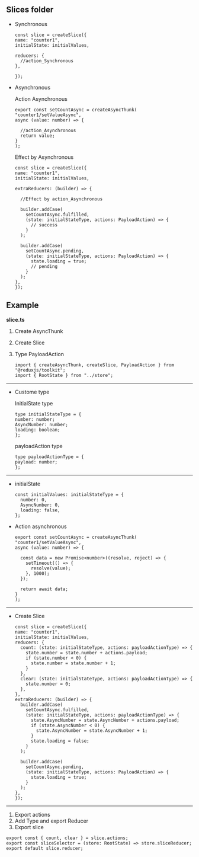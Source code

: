 ## Slices folder

- Synchronous

  ```
  const slice = createSlice({
  name: "counter1",
  initialState: initialValues,

  reducers: {
    //action_Synchronous
  },

  });
  ```

- Asynchronous

  Action Asynchronous

  ```
  export const setCountAsync = createAsyncThunk(
  "counter1/setValueAsync",
  async (value: number) => {

    //action_Asynchronous
    return value;
  }
  );
  ```

  Effect by Asynchronous

  ```
  const slice = createSlice({
  name: "counter1",
  initialState: initialValues,

  extraReducers: (builder) => {

    //Effect by action_Asynchronous

    builder.addCase(
      setCountAsync.fulfilled,
      (state: initialStateType, actions: PayloadAction) => {
        // success
      }
    );

    builder.addCase(
      setCountAsync.pending,
      (state: initialStateType, actions: PayloadAction) => {
        state.loading = true;
        // pending
      }
    );
  },
  });

  ```

## Example

**slice.ts**

1. Create AsyncThunk

2. Create Slice

3. Type PayloadAction


    ```
    import { createAsyncThunk, createSlice, PayloadAction } from "@reduxjs/toolkit";
    import { RootState } from "../store";
    ```

---

- Custome type

  InitialState type

  ```
  type initialStateType = {
  number: number;
  AsyncNumber: number;
  loading: boolean;
  };
  ```

  payloadAction type

  ```
  type payloadActionType = {
  payload: number;
  };
  ```

---

- initialState

  ```
  const initialValues: initialStateType = {
    number: 0,
    AsyncNumber: 0,
    loading: false,
  };
  ```

- Action asynchronous

  ```
  export const setCountAsync = createAsyncThunk(
  "counter1/setValueAsync",
  async (value: number) => {

    const data = new Promise<number>((resolve, reject) => {
      setTimeout(() => {
        resolve(value);
      }, 1000);
    });

    return await data;
  }
  );
  ```
---

- Create Slice

  ```
  const slice = createSlice({
  name: "counter1",
  initialState: initialValues,
  reducers: {
    count: (state: initialStateType, actions: payloadActionType) => {
      state.number = state.number + actions.payload;
      if (state.number < 0) {
        state.number = state.number + 1;
      }
    },
    clear: (state: initialStateType, actions: payloadActionType) => {
      state.number = 0;
    },
  },
  extraReducers: (builder) => {
    builder.addCase(
      setCountAsync.fulfilled,
      (state: initialStateType, actions: payloadActionType) => {
        state.AsyncNumber = state.AsyncNumber + actions.payload;
        if (state.AsyncNumber < 0) {
          state.AsyncNumber = state.AsyncNumber + 1;
        }
        state.loading = false;
      }
    );

    builder.addCase(
      setCountAsync.pending,
      (state: initialStateType, actions: PayloadAction) => {
        state.loading = true;
      }
    );
  },
  });
  ```

---

1. Export actions
2. Add Type and export Reducer
3. Export slice

```
export const { count, clear } = slice.actions;
export const sliceSelector = (store: RootState) => store.sliceReducer;
export default slice.reducer;
```
